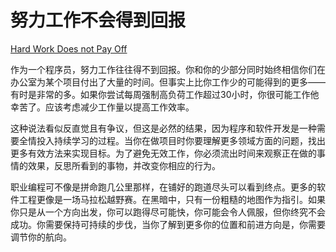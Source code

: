 # 努力工作不会得到回报

[Hard Work Does not Pay Off](https://97-things-every-x-should-know.gitbooks.io/97-things-every-programmer-should-know/content/en/thing_37/)

作为一个程序员，努力工作往往得不到回报。你和你的少部分同时始终相信你们在办公室为某个项目付出了大量的时间。但事实上比你工作少的可能得到的更多——有时是非常的多。如果你尝试每周强制高负荷工作超过30小时，你很可能工作他幸苦了。应该考虑减少工作量以提高工作效率。

这种说法看似反直觉且有争议，但这是必然的结果，因为程序和软件开发是一种需要全情投入持续学习的过程。当你在做项目时你要理解更多领域方面的问题，找出更多有效方法来实现目标。为了避免无效工作，你必须流出时间来观察正在做的事情的效果，反思所看到的事物，并改变你相应的行为。

职业编程可不像是拼命跑几公里那样，在铺好的跑道尽头可以看到终点。更多的软件工程更像是一场马拉松越野赛。在黑暗中，只有一份粗糙的地图作为指引。如果你只是从一个方向出发，你可以跑得尽可能快，你可能会令人佩服，但你终究不会成功。你需要保持可持续的步伐，当你了解到更多你的位置和前进方向是，你需要调节你的航向。